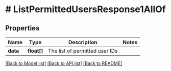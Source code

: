 # # ListPermittedUsersResponse1AllOf

## Properties

Name | Type | Description | Notes
------------ | ------------- | ------------- | -------------
**data** | **float[]** | The list of permitted user IDs |

[[Back to Model list]](../../README.md#models) [[Back to API list]](../../README.md#endpoints) [[Back to README]](../../README.md)
